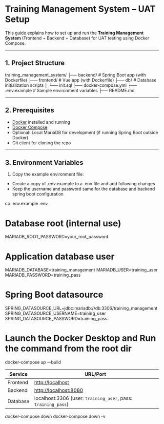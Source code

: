 # Training Management System – UAT Setup

This guide explains how to set up and run the **Training Management System** (Frontend + Backend + Database) for UAT testing using Docker Compose.

---

## 1. Project Structure

training_management_system/
├── backend/ # Spring Boot app (with Dockerfile)
├── frontend/ # Vue app (with Dockerfile)
├── db/ # Database initialization scripts
│ └── init.sql
├── docker-compose.yml
├── .env.example # Sample environment variables
├── README.md

---

## 2. Prerequisites

- [Docker](https://www.docker.com/get-started) installed and running
- [Docker Compose](https://docs.docker.com/compose/install/)
- Optional: Local MariaDB for development (if running Spring Boot outside Docker)
- Git client for cloning the repo

---

## 3. Environment Variables

1. Copy the example environment file:

- Create a copy of .env.example to a .env file and add following changes
- Keep the username and password same for the database and backend spring boot configuration

cp .env.example .env
# Database root (internal use)
MARIADB_ROOT_PASSWORD=your_root_password

# Application database user
MARIADB_DATABASE=training_management
MARIADB_USER=training_user
MARIADB_PASSWORD=training_pass

# Spring Boot datasource
SPRING_DATASOURCE_URL=jdbc:mariadb://db:3306/training_management
SPRING_DATASOURCE_USERNAME=training_user
SPRING_DATASOURCE_PASSWORD=training_pass

# Launch the Docker Desktop and Run the command from the root dir
docker-compose up --build

| Service  | URL/Port                                                      |
| -------- | ------------------------------------------------------------- |
| Frontend | [http://localhost](http://localhost)                          |
| Backend  | [http://localhost:8080](http://localhost:8080)                |
| Database | localhost:3306 (user: `training_user`, pass: `training_pass`) |

docker-compose down
docker-compose down -v
